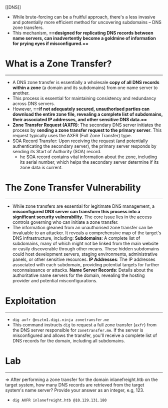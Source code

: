 [[DNS]]
- While brute-forcing can be a fruitful approach, there's a less invasive and potentially more efficient method for uncovering subdomains – DNS zone transfers. 
- This mechanism, **==designed for replicating DNS records between name servers, can inadvertently become a goldmine of information for prying eyes if misconfigured.==**

# What is a Zone Transfer?
---
- A DNS zone transfer is essentially a wholesale **copy of all DNS records within a zone** (a domain and its subdomains) from one name server to another.
- This process is essential for maintaining consistency and redundancy across DNS servers.
- However, **==if not adequately secured, unauthorised parties can download the entire zone file, revealing a complete list of subdomains, their associated IP addresses, and other sensitive DNS data.==**
- **Zone Transfer Request (AXFR)**: The secondary DNS server initiates the process by s**ending a zone transfer request to the primary server**. This request typically uses the AXFR (Full Zone Transfer) type.
- SOA Record Transfer: Upon receiving the request (and potentially authenticating the secondary server), the primary server responds by sending its Start of Authority (SOA) record.
	- he SOA record contains vital information about the zone, including its serial number, which helps the secondary server determine if its zone data is current.

# The Zone Transfer Vulnerability
---
- While zone transfers are essential for legitimate DNS management, a **misconfigured DNS server can transform this process into a significant security vulnerability.** The core issue lies in the access controls governing who can initiate a zone transfer.
- The information gleaned from an unauthorised zone transfer can be invaluable to an attacker. It reveals a comprehensive map of the target's DNS infrastructure, including:
    **Subdomains**: A complete list of subdomains, many of which might not be linked from the main website or easily discoverable through other means. These hidden subdomains could host development servers, staging environments, administrative panels, or other sensitive resources.
    **IP Addresses**: The IP addresses associated with each subdomain, providing potential targets for further reconnaissance or attacks.
    **Name Server Records**: Details about the authoritative name servers for the domain, revealing the hosting provider and potential misconfigurations.

# Exploitation
---
- `dig axfr @nsztm1.digi.ninja zonetransfer.me`
- This command instructs `dig` to request a full zone transfer (`axfr`) from the DNS server responsible for `zonetransfer.me`. If the server is misconfigured and allows the transfer, you'll receive a complete list of DNS records for the domain, including all subdomains.

# Lab
---
=> After performing a zone transfer for the domain inlanefreight.htb on the target system, how many DNS records are retrieved from the target system's name server? Provide your answer as an integer, e.g, 123.
- `dig AXFR inlanefreight.htb @10.129.131.180`